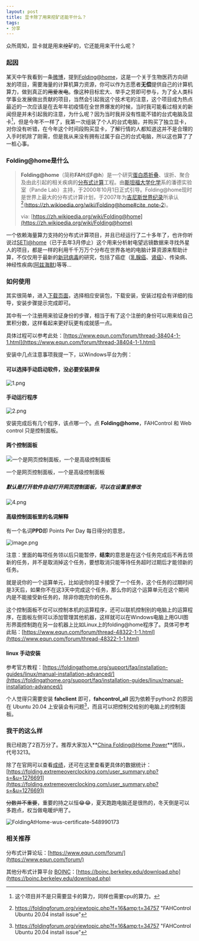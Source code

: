 ```yaml
---
layout: post
title: 显卡除了用来挖矿还能干什么？
tags:
- 分享
---
```




众所周知，显卡就是用来~~挖矿~~的，它还能用来干什么呢？

### 起因

某天中午我看到一条[微博](https://weibo.com/1560906700/Kt67GiQtl)，提到[Folding@home](https://foldingathome.org/?lng=zh-CN)，这是一个关于生物医药方向研发的项目，需要海量的计算机算力资源，你可以作为志愿者**无偿**提供自己的计算机算力，做到真正的~~用爱发电~~。像这种目标宏大、举手之劳即可参与，为了全人类科学事业发展做出贡献的项目，当然会引起我这个技术宅的注意，这个项目成为热点最近的一次应该是在去年年初疫情在全世界爆发的时候，当时我可能看过相关的新闻但是并未引起我的注意，为什么呢？因为当时我并没有性能不错的台式电脑及显卡[^1]，但是今年不一样了，我第一次组装了个人的台式电脑，并购买了独立显卡，对你没有听错，在今年这个时间段购买显卡，了解行情的人都知道这并不是合理的入手时机除了刚需，但是我从来没有拥有过属于自己的台式电脑，所以这也算了了一桩心事。

[^1]: 这个项目并不是只需要显卡的算力，同样也需要cpu的算力。

### Folding@home是什么

> **Folding@home**（简称**FAH**或**F@h**）是一个研究[蛋白质折叠](https://zh.wikipedia.org/wiki/蛋白质折叠)、误折、聚合及由此引起的相关疾病的[分布式计算](https://zh.wikipedia.org/wiki/分布式计算)工程。由[斯坦福大学](https://zh.wikipedia.org/wiki/史丹佛大學)[化学](https://zh.wikipedia.org/wiki/化學)系的潘德实验室（Pande Lab）主持，于2000年10月1日正式引导。Folding@home现时是世界上最大的分布式计算计划，于2007年为[吉尼斯世界纪录](https://zh.wikipedia.org/wiki/吉尼斯世界纪录)所承认[^2](https://zh.wikipedia.org/wiki/Folding@home#cite_note-2)。
>
> via: [https://zh.wikipedia.org/wiki/Folding@home](https://zh.wikipedia.org/wiki/Folding@home)

一个依赖海量算力支持的分布式计算项目，并且已经运行了二十多年了，也许你听说过[SETI@home](https://setiathome.berkeley.edu/)（已于去年3月停止）这个用来分析射电望远镜数据来寻找外星人的项目，都是一样的利用千千万万个分布在世界各地的电脑计算资源来帮助计算，不仅仅用于最新的[新冠病毒](https://foldingathome.org/diseases/infectious-diseases/covid-19/?lng=zh-CN)的研究，包括了癌症（[乳腺癌](https://foldingathome.org/diseases/cancer/breast-cancer/?lng=zh-CN)、[肾癌](https://foldingathome.org/diseases/cancer/kidney-cancer/?lng=zh-CN)）、传染病、神经性疾病([阿兹海默](https://foldingathome.org/diseases/neurological-diseases/alzheimers-disease/?lng=zh-CN))等等...

### 如何使用

其实很简单，进入[下载页面](https://foldingathome.org/alternative-downloads/?lng=zh-CN)，选择相应安装包，下载安装，安装过程会有详细的指导，安装步骤提示完成即可。

其中有一个注册用来验证身份的步骤，相当于有了这个注册的身份可以用来给自己累积分数，这样看起来更好玩更有成就感一点。

具体过程可以参考此处：[https://www.equn.com/forum/thread-38404-1-1.html](https://www.equn.com/forum/thread-38404-1-1.html)

安装中几点注意事项我提一下，以Windows平台为例：

#### 可以选择手动启动软件，没必要安装屏保

![1.png](https://f.xavierskip.com:42049/i/62257ece451a49bea98a9375b080fb915366c6f1f797f46163efe62658ed6879.png)

#### 手动运行程序

![2.png](https://f.xavierskip.com:42049/i/286af6a042660ffe075128ae6c34e6651782adebf73a7149decd0a96fc0915e6.png)

安装完成后有几个程序，该点哪一个。点 **Folding@home**，FAHControl 和 Web control 只是控制面板。

#### 两个控制面板

![一个是网页控制面板，一个是高级控制面板](https://f.xavierskip.com:42049/i/2c1cfe09bf1886b87e09de10ddca300c3d66384f5bbb9c69cf13cf88d0b0443d.png)

一个是网页控制面板，一个是高级控制面板

##### 默认是打开软件自动打开网页控制面板，可以在设置里修改

![4.png](https://f.xavierskip.com:42049/i/c148e61405bc5d83304309a2f823eaebff5a34cf4606cfcbd408dc23593e32e1.png)


#### 高级控制面板里的名词解释

有一个名词**PPD**即 Points Per Day 每日得分的意思，

![image.png](https://f.xavierskip.com:42049/i/f9f7b19eb404122bfdbcb7675cd46b8d7730c45637ad407c5c484517916d822f.png)

注意：里面的每项任务领以后只能暂停，**结束**的意思是在这个任务完成后不再去领新的任务，并不是取消掉这个任务，要想取消只能等待任务超时过期后才能领新的任务。

就是说你的一个运算单元，比如说你的显卡接受了一个任务，这个任务的过期时间是3天后，如果你不在这3天中完成这个任务，那么你的这个运算单元在这个期间内是不能接受新任务的，除非你跑完你的任务。

这个控制面板不仅可以控制本机的运算程序，还可以联机控制别的电脑上的运算程序，在面板左侧可以添加管理其他机器，这样就可以在Windows电脑上用GUI图形界面控制跑在另一台机器上比如Linux上的folding@home程序了。具体可参考此贴：[https://www.equn.com/forum/thread-48322-1-1.html](https://www.equn.com/forum/thread-48322-1-1.html)

#### linux 手动安装

参考官方教程：[https://foldingathome.org/support/faq/installation-guides/linux/manual-installation-advanced/](https://foldingathome.org/support/faq/installation-guides/linux/manual-installation-advanced/)

个人觉得只需要安装 **fahclient** 即可，**fahcontrol_all** 因为依赖于python2 的原因在 Ubuntu 20.04 上安装会有问题[^2]，而且可以把控制交给别的电脑上的控制面板。

[^2]: https://foldingforum.org/viewtopic.php?f=16&amp;t=34757	"FAHControl Ubuntu 20.04 install issue"

### 我干的这么样

我已经跑了2百万分了。推荐大家加入**[China Folding@Home Power](https://fah.manho.org/)**团队，代号3213。

除了在官网可以查看[成绩](https://stats.foldingathome.org/)，还可在这里查看更具体的数据统计：[https://folding.extremeoverclocking.com/user_summary.php?s=&u=1276691](https://folding.extremeoverclocking.com/user_summary.php?s=&u=1276691)

~~分数并不重要~~，重要的持之以恒😂😂，夏天跑跑电脑还是很热的，冬天倒是可以多跑点，权当做电暖炉用了。



![FoldingAtHome-wus-certificate-548990173](https://apps.foldingathome.org/awards?user=548990173)



### 相关推荐

分布式计算论坛：[https://www.equn.com/forum/](https://www.equn.com/forum/)

其他分布式计算平台 [BOINC](https://boinc.berkeley.edu/)：[https://boinc.berkeley.edu/download.php](https://boinc.berkeley.edu/download.php)

